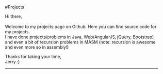#Projects

Hi there,  <br><br> Welcome to my projects page on Github. Here you can find source code for my projects. <br> 
I have done projects/problems in Java, Web(AngularJS, jQuery, Bootstrap) and even a bit of recursion problems in MASM (note: recursion is awesome and even more so in assembly!) 

Thanks for taking your time, <br> 
Jerry :)
<hr>
